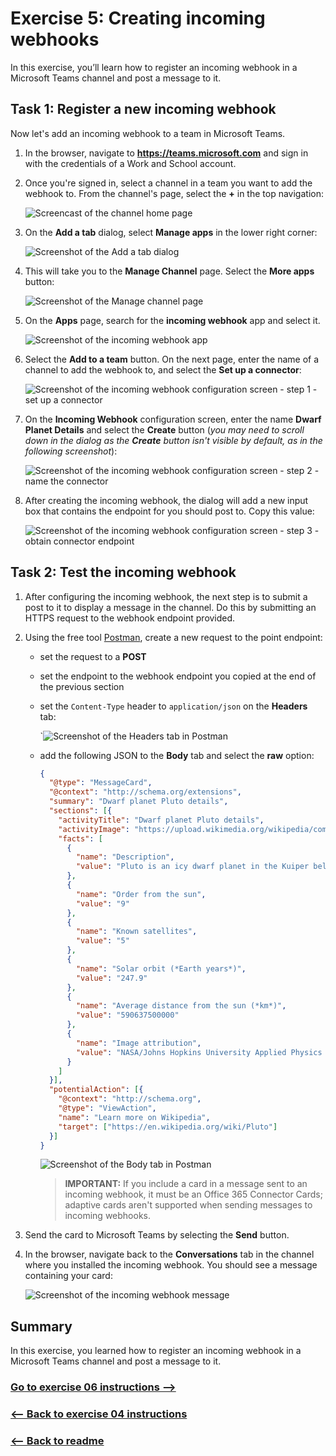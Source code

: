 # Exercise 5: Creating incoming webhooks

In this exercise, you’ll learn how to register an incoming webhook in a Microsoft Teams channel and post a message to it.

## Task 1: Register a new incoming webhook

Now let's add an incoming webhook to a team in Microsoft Teams. 

1. In the browser, navigate to **https://teams.microsoft.com** and sign in with the credentials of a Work and School account.

1. Once you're signed in, select a channel in a team you want to add the webhook to. From the channel's page, select the **+** in the top navigation:

    ![Screencast of the channel home page](../../Linked_Image_Files/Webhooks/05-test-01.png)

1. On the **Add a tab** dialog, select **Manage apps** in the lower right corner:

    ![Screenshot of the Add a tab dialog](../../Linked_Image_Files/Webhooks/03-test-03.png)

1. This will take you to the **Manage Channel** page. Select the **More apps** button:

    ![Screenshot of the Manage channel page](../../Linked_Image_Files/Webhooks/05-test-02.png)

1. On the **Apps** page, search for the **incoming webhook** app and select it.

    ![Screenshot of the incoming webhook app](../../Linked_Image_Files/Webhooks/05-test-03.png)

1. Select the **Add to a team** button. On the next page, enter the name of a channel to add the webhook to, and select the **Set up a connector**:

    ![Screenshot of the incoming webhook configuration screen - step 1 - set up a connector](../../Linked_Image_Files/Webhooks/05-test-04.png)

1. On the **Incoming Webhook** configuration screen, enter the name **Dwarf Planet Details** and select the **Create** button (*you may need to scroll down in the dialog as the **Create** button isn't visible by default, as in the following screenshot*):

    ![Screenshot of the incoming webhook configuration screen - step 2 - name the connector](../../Linked_Image_Files/Webhooks/05-test-05.png)

1. After creating the incoming webhook, the dialog will add a new input box that contains the endpoint for you should post to. Copy this value:

    ![Screenshot of the incoming webhook configuration screen - step 3 - obtain connector endpoint](../../Linked_Image_Files/Webhooks/05-test-06.png)

## Task 2: Test the incoming webhook

1. After configuring the incoming webhook, the next step is to submit a post to it to display a message in the channel. Do this by submitting an HTTPS request to the webhook endpoint provided.

1. Using the free tool [Postman](https://www.postman.com/), create a new request to the point endpoint:

    - set the request to a **POST**
    - set the endpoint to the webhook endpoint you copied at the end of the previous section
    - set the `Content-Type` header to `application/json` on the **Headers** tab:

        `![Screenshot of the Headers tab in Postman](../../Linked_Image_Files/Webhooks/05-test-07.png)

    - add the following JSON to the **Body** tab and select the **raw** option:

        ```json
        {
          "@type": "MessageCard",
          "@context": "http://schema.org/extensions",
          "summary": "Dwarf planet Pluto details",
          "sections": [{
            "activityTitle": "Dwarf planet Pluto details",
            "activityImage": "https://upload.wikimedia.org/wikipedia/commons/e/ef/Pluto_in_True_Color_-_High-Res.jpg",
            "facts": [
              {
                "name": "Description",
                "value": "Pluto is an icy dwarf planet in the Kuiper belt, a ring of bodies beyond the orbit of Neptune. It was the first Kuiper belt object to be discovered and is the largest known dwarf planet. Pluto was discovered by Clyde Tombaugh in 1930 as the ninth planet from the Sun. After 1992, its status as a planet was questioned following the discovery of several objects of similar size in the Kuiper belt. In 2005, Eris, a dwarf planet in the scattered disc which is 27% more massive than Pluto, was discovered. This led the International Astronomical Union (IAU) to define the term \"planet\" formally in 2006, during their 26th General Assembly. That definition excluded Pluto and reclassified it as a dwarf planet."
              },
              {
                "name": "Order from the sun",
                "value": "9"
              },
              {
                "name": "Known satellites",
                "value": "5"
              },
              {
                "name": "Solar orbit (*Earth years*)",
                "value": "247.9"
              },
              {
                "name": "Average distance from the sun (*km*)",
                "value": "590637500000"
              },
              {
                "name": "Image attribution",
                "value": "NASA/Johns Hopkins University Applied Physics Laboratory/Southwest Research Institute/Alex Parker [Public domain]"
              }
            ]
          }],
          "potentialAction": [{
            "@context": "http://schema.org",
            "@type": "ViewAction",
            "name": "Learn more on Wikipedia",
            "target": ["https://en.wikipedia.org/wiki/Pluto"]
          }]
        }
        ```

        ![Screenshot of the Body tab in Postman](../../Linked_Image_Files/Webhooks/05-test-08.png)

        > **IMPORTANT:**
        > If you include a card in a message sent to an incoming webhook, it must be an Office 365 Connector Cards; adaptive cards aren't supported when sending messages to incoming webhooks.

1. Send the card to Microsoft Teams by selecting the **Send** button.

1. In the browser, navigate back to the **Conversations** tab in the channel where you installed the incoming webhook. You should see a message containing your card:

    ![Screenshot of the incoming webhook message](../../Linked_Image_Files/Webhooks/05-test-09.png)

## Summary

In this exercise, you learned how to register an incoming webhook in a Microsoft Teams channel and post a message to it.


### [Go to exercise 06 instructions -->](../Exercise_06/07-Exercise-6-Create-a-custom-personal-tab.md)

### [<-- Back to exercise 04 instructions](../Exercise_04/05-Exercise-4-Creating-outgoing-webhooks.md)

### [<-- Back to readme](../../../)
